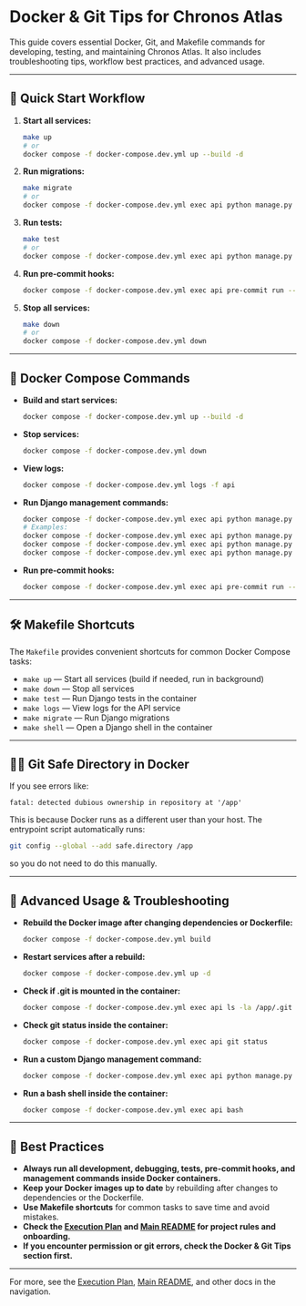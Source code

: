# Docker & Git Tips for Chronos Atlas

This guide covers essential Docker, Git, and Makefile commands for developing, testing, and maintaining Chronos Atlas. It also includes troubleshooting tips, workflow best practices, and advanced usage.

---

## 🚀 Quick Start Workflow

1. **Start all services:**
   ```sh
   make up
   # or
   docker compose -f docker-compose.dev.yml up --build -d
   ```
2. **Run migrations:**
   ```sh
   make migrate
   # or
   docker compose -f docker-compose.dev.yml exec api python manage.py migrate
   ```
3. **Run tests:**
   ```sh
   make test
   # or
   docker compose -f docker-compose.dev.yml exec api python manage.py test
   ```
4. **Run pre-commit hooks:**
   ```sh
   docker compose -f docker-compose.dev.yml exec api pre-commit run --all-files
   ```
5. **Stop all services:**
   ```sh
   make down
   # or
   docker compose -f docker-compose.dev.yml down
   ```

---

## 🐳 Docker Compose Commands

- **Build and start services:**
  ```sh
  docker compose -f docker-compose.dev.yml up --build -d
  ```
- **Stop services:**
  ```sh
  docker compose -f docker-compose.dev.yml down
  ```
- **View logs:**
  ```sh
  docker compose -f docker-compose.dev.yml logs -f api
  ```
- **Run Django management commands:**
  ```sh
  docker compose -f docker-compose.dev.yml exec api python manage.py <command>
  # Examples:
  docker compose -f docker-compose.dev.yml exec api python manage.py migrate
  docker compose -f docker-compose.dev.yml exec api python manage.py test
  docker compose -f docker-compose.dev.yml exec api python manage.py shell
  ```
- **Run pre-commit hooks:**
  ```sh
  docker compose -f docker-compose.dev.yml exec api pre-commit run --all-files
  ```

---

## 🛠️ Makefile Shortcuts

The `Makefile` provides convenient shortcuts for common Docker Compose tasks:

- `make up` — Start all services (build if needed, run in background)
- `make down` — Stop all services
- `make test` — Run Django tests in the container
- `make logs` — View logs for the API service
- `make migrate` — Run Django migrations
- `make shell` — Open a Django shell in the container

---

## 🧑‍💻 Git Safe Directory in Docker

If you see errors like:

```
fatal: detected dubious ownership in repository at '/app'
```

This is because Docker runs as a different user than your host. The entrypoint script automatically runs:

```sh
git config --global --add safe.directory /app
```

so you do not need to do this manually.

---

## 🧩 Advanced Usage & Troubleshooting

- **Rebuild the Docker image after changing dependencies or Dockerfile:**
  ```sh
  docker compose -f docker-compose.dev.yml build
  ```
- **Restart services after a rebuild:**
  ```sh
  docker compose -f docker-compose.dev.yml up -d
  ```
- **Check if .git is mounted in the container:**
  ```sh
  docker compose -f docker-compose.dev.yml exec api ls -la /app/.git
  ```
- **Check git status inside the container:**
  ```sh
  docker compose -f docker-compose.dev.yml exec api git status
  ```
- **Run a custom Django management command:**
  ```sh
  docker compose -f docker-compose.dev.yml exec api python manage.py <yourcommand>
  ```
- **Run a bash shell inside the container:**
  ```sh
  docker compose -f docker-compose.dev.yml exec api bash
  ```

---

## 📝 Best Practices

- **Always run all development, debugging, tests, pre-commit hooks, and management commands inside Docker containers.**
- **Keep your Docker images up to date** by rebuilding after changes to dependencies or the Dockerfile.
- **Use Makefile shortcuts** for common tasks to save time and avoid mistakes.
- **Check the [Execution Plan](docs/PROJECT_EXECUTION_PLAN.md) and [Main README](README.md) for project rules and onboarding.**
- **If you encounter permission or git errors, check the Docker & Git Tips section first.**

---

For more, see the [Execution Plan](docs/PROJECT_EXECUTION_PLAN.md), [Main README](README.md), and other docs in the navigation.
